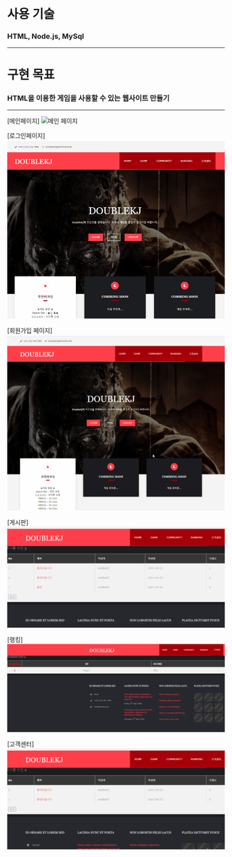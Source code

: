 # 사용 기술
### HTML, Node.js, MySql
---
# 구현 목표
### HTML을 이용한 게임을 사용할 수 있는 웹사이트 만들기
---
[메인페이지]
![메인 페이지](https://github.com/kaaang/korea_project_1/blob/master/Doublekj/main.gif)

[로그인페이지]
![](https://github.com/kaaang/korea_project_1/blob/master/Doublekj/login.gif)

[회원가입 페이지]
![](https://github.com/kaaang/korea_project_1/blob/master/Doublekj/join.gif)

[게시판]
![](https://github.com/kaaang/korea_project_1/blob/master/Doublekj/%EC%83%81%EC%84%B8%EB%B3%B4%EA%B8%B0.gif)

[랭킹]
![](https://github.com/kaaang/korea_project_1/blob/master/Doublekj/ranking.png)

[고객센터]
![](https://github.com/kaaang/korea_project_1/blob/master/Doublekj/%EA%B3%A0%EA%B0%9D%EB%A9%94%EC%9D%B8.gif)
